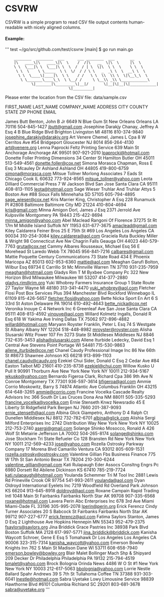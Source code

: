 # CSVRW

CSVRW is a simple program to read CSV file output contents human-readable with nicely aligned columns.

#### Example:

'''
test ~/go/src/github.com/test/csvrw [main] $ go run main.go 

        ________  ________  ___      ___ ________  ___       __      
        |\   ____\|\   ____\|\  \    /  /|\   __  \|\  \     |\  \    
        \ \  \___|\ \  \___|\ \  \  /  / | \  \|\  \ \  \    \ \  \   
         \ \  \    \ \_____  \ \  \/  / / \ \   _  _\ \  \  __\ \  \  
          \ \  \____\|____|\  \ \    / /   \ \  \\  \\ \  \|\__\_\  \ 
           \ \_______\____\_\  \ \__/ /     \ \__\\ _\\ \____________\
                \|_______|\_________\|__|/       \|__|\|__|\|____________|
                                 \|_________|                                     
                                                                                                                                  
                                                                                                                                  
Please enter the location from the CSV file: data/sample.csv

FIRST_NAME  LAST_NAME   COMPANY_NAME                    ADDRESS                     CITY               COUNTY                STATE  ZIP    PHONE         EMAIL

James       Butt        Benton, John B Jr               6649 N Blue Gum St          New Orleans        Orleans               LA     70116  504-845-1427  jbutt@gmail.com
Josephine   Darakjy     Chanay, Jeffrey A Esq           4 B Blue Ridge Blvd         Brighton           Livingston            MI     48116  810-374-9840  josephine_darakjy@darakjy.org
Art         Venere      Chemel, James L Cpa             8 W Cerritos Ave #54        Bridgeport         Gloucester            NJ     8014   856-264-4130  art@venere.org
Lenna       Paprocki    Feltz Printing Service          639 Main St                 Anchorage          Anchorage             AK     99501  907-921-2010  lpaprocki@hotmail.com
Donette     Foller      Printing Dimensions             34 Center St                Hamilton           Butler                OH     45011  513-549-4561  donette.foller@cox.net
Simona      Morasca     Chapman, Ross E Esq             3 Mcauley Dr                Ashland            Ashland               OH     44805  419-800-6759  simona@morasca.com
Mitsue      Tollner     Morlong Associates              7 Eads St                   Chicago            Cook                  IL     60632  773-924-8565  mitsue_tollner@yahoo.com
Leota       Dilliard    Commercial Press                7 W Jackson Blvd            San Jose           Santa Clara           CA     95111  408-813-1105  leota@hotmail.com
Sage        Wieser      Truhlar And Truhlar Attys       5 Boston Ave #88            Sioux Falls        Minnehaha             SD     57105  605-794-4895  sage_wieser@cox.net
Kris        Marrier     King, Christopher A Esq         228 Runamuck Pl #2808       Baltimore          Baltimore City        MD     21224  410-804-4694  kris@gmail.com
Minna       Amigon      Dorl, James J Esq               2371 Jerrold Ave            Kulpsville         Montgomery            PA     19443  215-422-8694  minna_amigon@yahoo.com
Abel        Maclead     Rangoni Of Florence             37275 St  Rt 17m M          Middle Island      Suffolk               NY     11953  631-677-3675  amaclead@gmail.com
Kiley       Caldarera   Feiner Bros                     25 E 75th St #69            Los Angeles        Los Angeles           CA     90034  310-254-3084  kiley.caldarera@aol.com
Graciela    Ruta        Buckley Miller & Wright         98 Connecticut Ave Nw       Chagrin Falls      Geauga                OH     44023  440-579-7763  gruta@cox.net
Cammy       Albares     Rousseaux, Michael Esq          56 E Morehead St            Laredo             Webb                  TX     78045  956-841-7216  calbares@gmail.com
Mattie      Poquette    Century Communications          73 State Road 434 E         Phoenix            Maricopa              AZ     85013  602-953-6360  mattie@aol.com
Meaghan     Garufi      Bolton, Wilbur Esq              69734 E Carrillo St         Mc Minnville       Warren                TN     37110  931-235-7959  meaghan@hotmail.com
Gladys      Rim         T M Byxbee Company Pc           322 New Horizon Blvd        Milwaukee          Milwaukee             WI     53207  414-377-2880  gladys.rim@rim.org
Yuki        Whobrey     Farmers Insurance Group         1 State Route 27            Taylor             Wayne                 MI     48180  313-341-4470  yuki_whobrey@aol.com
Fletcher    Flosi       Post Box Services Plus          394 Manchester Blvd         Rockford           Winnebago             IL     61109  815-426-5657  fletcher.flosi@yahoo.com
Bette       Nicka       Sport En Art                    6 S 33rd St                 Aston              Delaware              PA     19014  610-492-4643  bette_nicka@cox.net
Veronika    Inouye      C 4 Network Inc                 6 Greenleaf Ave             San Jose           Santa Clara           CA     95111  408-813-4592  vinouye@aol.com
Willard     Kolmetz     Ingalls, Donald R Esq           618 W Yakima Ave            Irving             Dallas                TX     75062  972-896-4882  willard@hotmail.com
Maryann     Royster     Franklin, Peter L Esq           74 S Westgate St            Albany             Albany                NY     12204  518-448-8982  mroyster@royster.com
Alisha      Slusarski   Wtlz Power 107 Fm               3273 State St               Middlesex          Middlesex             NJ     8846   732-635-3453  alisha@slusarski.com
Allene      Iturbide    Ledecky, David Esq              1 Central Ave               Stevens Point      Portage               WI     54481  715-530-9863  allene_iturbide@cox.net
Chanel      Caudy       Professional Image Inc          86 Nw 66th St #8673         Shawnee            Johnson               KS     66218  913-899-1103  chanel.caudy@caudy.org
Ezekiel     Chui        Sider, Donald C Esq             2 Cedar Ave #84             Easton             Talbot                MD     21601  410-235-8738  ezekiel@chui.com
Willow      Kusko       U Pull It                       90991 Thorburn Ave          New York           New York              NY     10011  212-934-5167  wkusko@yahoo.com
Bernardo    Figeroa     Clark, Richard Cpa              386 9th Ave N               Conroe             Montgomery            TX     77301  936-597-3614  bfigeroa@aol.com
Ammie       Corrio      Moskowitz, Barry S              74874 Atlantic Ave          Columbus           Franklin              OH     43215  614-648-3265  ammie@corrio.com
Francine    Vocelka     Cascade Realty Advisors Inc     366 South Dr                Las Cruces         Dona Ana              NM     88011  505-335-5293  francine_vocelka@vocelka.com
Ernie       Stenseth    Knwz Newsradio                  45 E Liberty St             Ridgefield Park    Bergen                NJ     7660   201-387-9093  ernie_stenseth@aol.com
Albina      Glick       Giampetro, Anthony D            4 Ralph Ct                  Dunellen           Middlesex             NJ     8812   732-782-6701  albina@glick.com
Alishia     Sergi       Milford Enterprises Inc         2742 Distribution Way       New York           New York              NY     10025  212-753-2740  asergi@gmail.com
Solange     Shinko      Mosocco, Ronald A               426 Wolf St                 Metairie           Jefferson             LA     70002  504-265-8174  solange@shinko.com
Jose        Stockham    Tri State Refueler Co           128 Bransten Rd             New York           New York              NY     10011  212-569-4233  jose@yahoo.com
Rozella     Ostrosky    Parkway Company                 17 Morena Blvd              Camarillo          Ventura               CA     93012  805-609-1531  rozella.ostrosky@ostrosky.com
Valentine   Gillian     Fbs Business Finance            775 W 17th St               San Antonio        Bexar                 TX     78204  210-300-6244  valentine_gillian@gmail.com
Kati        Rulapaugh   Eder Assocs Consltng Engrs Pc   6980 Dorsett Rd             Abilene            Dickinson             KS     67410  785-219-7724  kati.rulapaugh@hotmail.com
Youlanda    Schemmer    Tri M Tool Inc                  2881 Lewis Rd               Prineville         Crook                 OR     97754  541-993-2611  youlanda@aol.com
Dyan        Oldroyd     International Eyelets Inc       7219 Woodfield Rd           Overland Park      Johnson               KS     66204  913-645-8918  doldroyd@aol.com
Roxane      Campain     Rapid Trading Intl              1048 Main St                Fairbanks          Fairbanks North Star  AK     99708  907-335-6568  roxane@hotmail.com
Lavera      Perin       Abc Enterprises Inc             678 3rd Ave                 Miami              Miami-Dade            FL     33196  305-995-2078  lperin@perin.org
Erick       Ferencz     Cindy Turner Associates         20 S Babcock St             Fairbanks          Fairbanks North Star  AK     99712  907-227-6777  erick.ferencz@aol.com
Fatima      Saylors     Stanton, James D Esq            2 Lighthouse Ave            Hopkins            Hennepin              MN     55343  952-479-2375  fsaylors@saylors.org
Jina        Briddick    Grace Pastries Inc              38938 Park Blvd             Boston             Suffolk               MA     2128   617-997-5771  jina_briddick@briddick.com
Kanisha     Waycott     Schroer, Gene E Esq             5 Tomahawk Dr               Los Angeles        Los Angeles           CA     90006  323-315-7314  kanisha_waycott@yahoo.com
Emerson     Bowley      Knights Inn                     762 S Main St               Madison            Dane                  WI     53711  608-658-7940  emerson.bowley@bowley.org
Blair       Malet       Bollinger Mach Shp & Shipyard   209 Decker Dr               Philadelphia       Philadelphia          PA     19132  215-794-4519  bmalet@yahoo.com
Brock       Bolognia    Orinda News                     4486 W O St #1              New York           New York              NY     10003  212-617-5063  bbolognia@yahoo.com
Lorrie      Nestle      Ballard Spahr Andrews           39 S 7th St                 Tullahoma          Coffee                TN     37388  931-303-6041  lnestle@hotmail.com
Sabra       Uyetake     Lowy Limousine Service          98839 Hawthorne Blvd #6101  Columbia           Richland              SC     29201  803-681-3678  sabra@uyetake.org
'''
